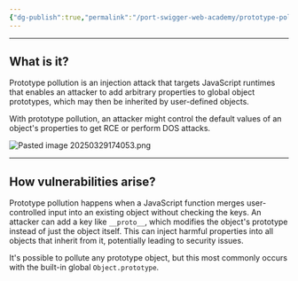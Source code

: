 ```yaml
---
{"dg-publish":true,"permalink":"/port-swigger-web-academy/prototype-pollution/introduction/definition/"}
---
```



---

## What is it?

Prototype pollution is an injection attack that targets JavaScript runtimes that enables an attacker to add arbitrary properties to global object prototypes, which may then be inherited by user-defined objects.

With prototype pollution, an attacker might control the default values of an object's properties to get RCE or perform DOS attacks.

![Pasted image 20250329174053.png](/img/user/Images/Pasted%20image%2020250329174053.png)


---

## How vulnerabilities arise?

Prototype pollution happens when a JavaScript function merges user-controlled input into an existing object without checking the keys. An attacker can add a key like `__proto__`, which modifies the object's prototype instead of just the object itself. This can inject harmful properties into all objects that inherit from it, potentially leading to security issues.

It's possible to pollute any prototype object, but this most commonly occurs with the built-in global `Object.prototype`.





